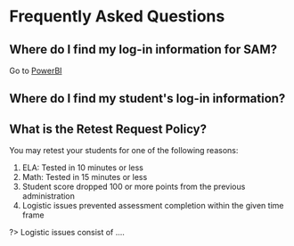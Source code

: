 # Frequently Asked Questions

## Where do I find my log-in information for SAM?

Go to [PowerBI](apps.powerbi.com) 

## Where do I find my student's log-in information?


## What is the Retest Request Policy?

You may retest your students for one of the following reasons:

1. ELA: Tested in 10 minutes or less
2. Math: Tested in 15 minutes or less
3. Student score dropped 100 or more points from the previous administration
4. Logistic issues prevented assessment completion within the given time frame

?> Logistic issues consist of ....
